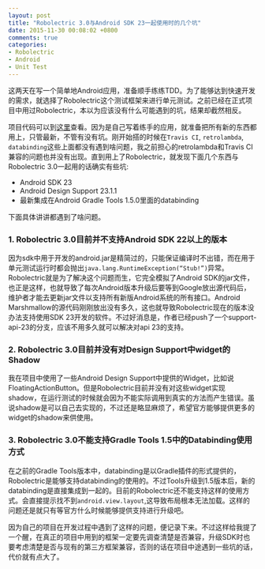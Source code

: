 ```yaml
---
layout: post
title: "Robolectric 3.0与Android SDK 23一起使用时的几个坑"
date: 2015-11-30 00:08:02 +0800
comments: true
categories: 
- Robolectric
- Android
- Unit Test
---
```


这两天在写一个简单地Android应用，准备顺手练练TDD。为了能够达到快速开发的需求，就选择了Robolectric这个测试框架来进行单元测试。之前已经在正式项目中用过Robolectric，本以为应该没有什么可能遇到的坑，结果却截然相反。

项目代码可以到[这里](https://github.com/lsyiverson/terminator)查看。因为是自己写着练手的应用，就准备把所有新的东西都用上，只管最新，不管有没有坑。刚开始搭的时候在`Travis CI`, `retrolambda`, `databinding`这些上面都没有遇到啥问题，我之前担心的retrolambda和Travis CI兼容的问题也并没有出现。直到用上了Robolectric，就发现下面几个东西与Robolectric 3.0一起用的话确实有些坑:

+ Android SDK 23
+ Android Design Support 23.1.1
+ 最新集成在Android Gradle Tools 1.5.0里面的databinding

下面具体讲讲都遇到了啥问题。

### 1. Robolectric 3.0目前并不支持Android SDK 22以上的版本

因为sdk中用于开发的android.jar是精简过的，只能保证编译时不出错，而在用于单元测试运行时都会抛出`java.lang.RuntimeException(“Stub!”)`异常。Robolectric就是为了解决这个问题而生，它完全模拟了Android SDK的jar文件，也正是这样，也就导致了每次Android版本升级后要等到Google放出源代码后，维护者才能去更新jar文件以支持所有新版Android系统的所有接口。Android Marshmallow的源代码刚刚放出没有多久，这也就导致Robolectric现在的版本没办法支持使用SDK 23开发的软件。不过好消息是，作者已经push了一个support-api-23的分支，应该不用多久就可以解决对api 23的支持。

### 2. Robolectric 3.0目前并没有对Design Support中widget的Shadow

我在项目中使用了一些Android Design Support中提供的Widget，比如说FloatingActionButton。但是Robolectric目前并没有对这些widget实现shadow，在运行测试的时候就会因为不能实际调用到真实的方法而产生错误。虽说shadow是可以自己去实现的，不过还是略显麻烦了，希望官方能够提供更多的widget的shadow来供使用。

### 3. Robolectric 3.0不能支持Gradle Tools 1.5中的Databinding使用方式

在之前的Gradle Tools版本中，databinding是以Gradle插件的形式提供的，Robolectric是能够支持databinding的使用的。不过Tools升级到1.5版本后，新的databinding是直接集成到一起的。目前的Robolectric还不能支持这样的使用方式。会直接提示找不到`android.view.layout`,这导致布局根本无法加载。这样的问题还是就只有等官方什么时候能够提供支持进行升级吧。

因为自己的项目在开发过程中遇到了这样的问题，便记录下来。不过这样给我提了一个醒，在真正的项目中用到的框架一定要先调查清楚是否兼容，升级SDK时也要考虑清楚是否与现有的第三方框架兼容，否则的话在项目中途遇到一些坑的话，代价就有点大了。